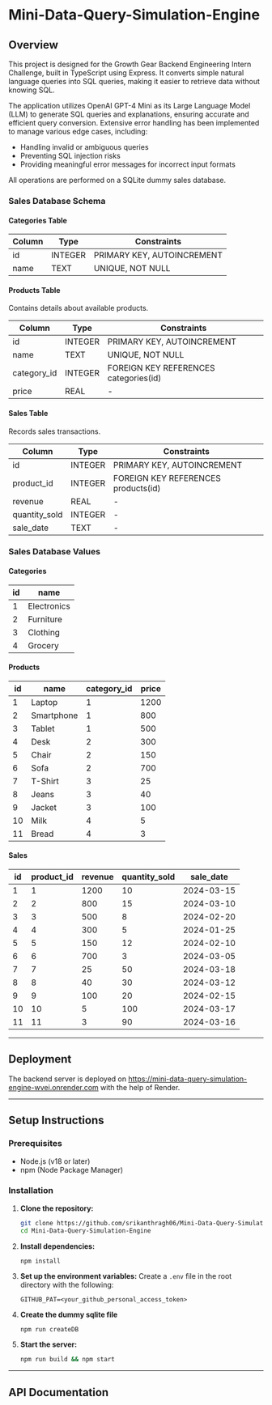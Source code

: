 # Mini-Data-Query-Simulation-Engine

## Overview
This project is designed for the Growth Gear Backend Engineering Intern Challenge, built in TypeScript using Express. It converts simple natural language queries into SQL queries, making it easier to retrieve data without knowing SQL.

The application utilizes OpenAI GPT-4 Mini as its Large Language Model (LLM) to generate SQL queries and explanations, ensuring accurate and efficient query conversion. Extensive error handling has been implemented to manage various edge cases, including:

- Handling invalid or ambiguous queries
- Preventing SQL injection risks
- Providing meaningful error messages for incorrect input formats

All operations are performed on a SQLite dummy sales database.

### Sales Database Schema

#### Categories Table

| Column  | Type    | Constraints |
|---------|--------|-------------|
| id      | INTEGER | PRIMARY KEY, AUTOINCREMENT |
| name    | TEXT    | UNIQUE, NOT NULL |

#### Products Table
Contains details about available products.

| Column      | Type    | Constraints |
|------------|--------|-------------|
| id         | INTEGER | PRIMARY KEY, AUTOINCREMENT |
| name       | TEXT    | UNIQUE, NOT NULL |
| category_id | INTEGER | FOREIGN KEY REFERENCES categories(id) |
| price      | REAL    | - |

#### Sales Table
Records sales transactions.

| Column        | Type    | Constraints |
|--------------|--------|-------------|
| id           | INTEGER | PRIMARY KEY, AUTOINCREMENT |
| product_id   | INTEGER | FOREIGN KEY REFERENCES products(id) |
| revenue      | REAL    | - |
| quantity_sold | INTEGER | - |
| sale_date    | TEXT    | - | 

### Sales Database Values

#### Categories

| id | name        |
|----|------------|
| 1  | Electronics |
| 2  | Furniture   |
| 3  | Clothing    |
| 4  | Grocery     |

#### Products

| id | name       | category_id | price |
|----|-----------|-------------|-------|
| 1  | Laptop     | 1           | 1200  |
| 2  | Smartphone | 1           | 800   |
| 3  | Tablet     | 1           | 500   |
| 4  | Desk       | 2           | 300   |
| 5  | Chair      | 2           | 150   |
| 6  | Sofa       | 2           | 700   |
| 7  | T-Shirt    | 3           | 25    |
| 8  | Jeans      | 3           | 40    |
| 9  | Jacket     | 3           | 100   |
| 10 | Milk       | 4           | 5     |
| 11 | Bread      | 4           | 3     |

#### Sales

| id | product_id | revenue | quantity_sold | sale_date  |
|----|-----------|---------|---------------|------------|
| 1  | 1         | 1200    | 10            | 2024-03-15 |
| 2  | 2         | 800     | 15            | 2024-03-10 |
| 3  | 3         | 500     | 8             | 2024-02-20 |
| 4  | 4         | 300     | 5             | 2024-01-25 |
| 5  | 5         | 150     | 12            | 2024-02-10 |
| 6  | 6         | 700     | 3             | 2024-03-05 |
| 7  | 7         | 25      | 50            | 2024-03-18 |
| 8  | 8         | 40      | 30            | 2024-03-12 |
| 9  | 9         | 100     | 20            | 2024-02-15 |
| 10 | 10        | 5       | 100           | 2024-03-17 |
| 11 | 11        | 3       | 90            | 2024-03-16 |

---

## Deployment 

The backend server is deployed on https://mini-data-query-simulation-engine-wvei.onrender.com with the help of Render.

---


## Setup Instructions

### Prerequisites
- Node.js (v18 or later)
- npm (Node Package Manager)

### Installation
1. **Clone the repository:**
   ```sh
   git clone https://github.com/srikanthragh06/Mini-Data-Query-Simulation-Engine.git
   cd Mini-Data-Query-Simulation-Engine
   ```

2. **Install dependencies:**
   ```sh
   npm install
   ```

3. **Set up the environment variables:**
   Create a `.env` file in the root directory with the following:
   ```env
   GITHUB_PAT=<your_github_personal_access_token>
   ```

4. **Create the dummy sqlite file**
   ```
   npm run createDB
   ```

5. **Start the server:**
   ```sh
   npm run build && npm start
   ```
---

## API Documentation

